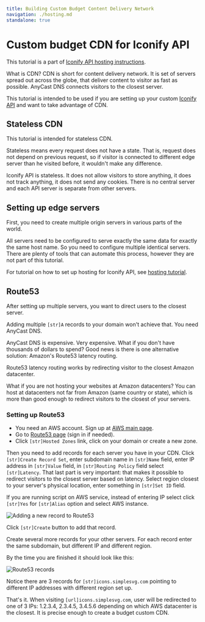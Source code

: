 ```yaml
title: Building Custom Budget Content Delivery Network
navigation: ./hosting.md
standalone: true
```

# Custom budget CDN for Iconify API

This tutorial is a part of [Iconify API hosting instructions](./hosting.md).

What is CDN? CDN is short for content delivery network. It is set of servers spread out across the globe, that deliver content to visitor as fast as possible. AnyCast DNS connects visitors to the closest server.

This tutorial is intended to be used if you are setting up your custom [Iconify API](./index.md) and want to take advantage of CDN.

## Stateless CDN

This tutorial is intended for stateless CDN.

Stateless means every request does not have a state. That is, request does not depend on previous request, so if visitor is connected to different edge server than he visited before, it wouldn't make any difference.

Iconify API is stateless. It does not allow visitors to store anything, it does not track anything, it does not send any cookies. There is no central server and each API server is separate from other servers.

## Setting up edge servers

First, you need to create multiple origin servers in various parts of the world.

All servers need to be configured to serve exactly the same data for exactly the same host name. So you need to configure multiple identical servers. There are plenty of tools that can automate this process, however they are not part of this tutorial.

For tutorial on how to set up hosting for Iconify API, see [hosting tutorial](./hosting.md).

## Route53

After setting up multiple servers, you want to direct users to the closest server.

Adding multiple `[str]A` records to your domain won't achieve that. You need AnyCast DNS.

AnyCast DNS is expensive. Very expensive. What if you don't have thousands of dollars to spend? Good news is there is one alternative solution: Amazon's Route53 latency routing.

Route53 latency routing works by redirecting visitor to the closest Amazon datacenter.

What if you are not hosting your websites at Amazon datacenters? You can host at datacenters not far from Amazon (same country or state), which is more than good enough to redirect visitors to the closest of your servers.

### Setting up Route53

- You need an AWS account. Sign up at [AWS main page](https://aws.amazon.com).
- Go to [Route53 page](https://console.aws.amazon.com/route53/home?region=eu-central-1) (sign in if needed).
- Click `[str]Hosted Zones` link, click on your domain or create a new zone.

Then you need to add records for each server you have in your CDN. Click `[str]Create Record Set`, enter subdomain name in `[str]Name` field, enter IP address in `[str]Value` field, in `[str]Routing Policy` field select `[str]Latency`. That last part is very important: that makes it possible to redirect visitors to the closest server based on latency. Select region closest to your server's physical location, enter something in `[str]Set ID` field.

If you are running script on AWS service, instead of entering IP select click `[str]Yes` for `[str]Alias` option and select AWS instance.

![Adding a new record to Route53](hosting/route53-new-record.png)

Click `[str]Create` button to add that record.

Create several more records for your other servers. For each record enter the same subdomain, but different IP and different region.

By the time you are finished it should look like this:

![Route53 records](hosting/route53-records.png)

Notice there are 3 records for `[str]icons.simplesvg.com` pointing to different IP addresses with different region set up.

That's it. When visiting `[url]icons.simplesvg.com`, user will be redirected to one of 3 IPs: 1.2.3.4, 2.3.4.5, 3.4.5.6 depending on which AWS datacenter is the closest. It is precise enough to create a budget custom CDN.
